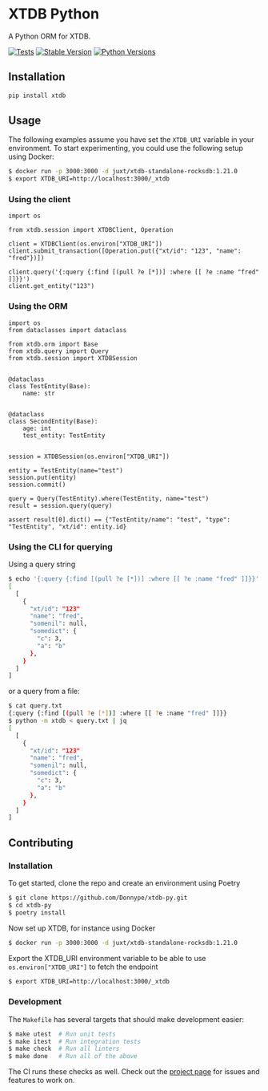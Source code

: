 # XTDB Python

A Python ORM for XTDB.


[![Tests](https://github.com/Donnype/xtdb-py/actions/workflows/tests.yml/badge.svg)](https://github.com/Donnype/xtdb-py/actions/workflows/tests.yml)
[![Stable Version](https://img.shields.io/pypi/v/xtdb?label=stable)](https://pypi.org/project/xtdb/#history)
[![Python Versions](https://img.shields.io/pypi/pyversions/xtdb)](https://pypi.org/project/xtdb/)


## Installation

```bash
pip install xtdb
```

## Usage

The following examples assume you have set the `XTDB_URI` variable in your environment.
To start experimenting, you could use the following setup using Docker:
```bash
$ docker run -p 3000:3000 -d juxt/xtdb-standalone-rocksdb:1.21.0
$ export XTDB_URI=http://localhost:3000/_xtdb
```

### Using the client

```python3
import os

from xtdb.session import XTDBClient, Operation

client = XTDBClient(os.environ["XTDB_URI"])
client.submit_transaction([Operation.put({"xt/id": "123", "name": "fred"})])

client.query('{:query {:find [(pull ?e [*])] :where [[ ?e :name "fred" ]]}}')
client.get_entity("123")
```


### Using the ORM

```python3
import os
from dataclasses import dataclass

from xtdb.orm import Base
from xtdb.query import Query
from xtdb.session import XTDBSession


@dataclass
class TestEntity(Base):
    name: str


@dataclass
class SecondEntity(Base):
    age: int
    test_entity: TestEntity


session = XTDBSession(os.environ["XTDB_URI"])

entity = TestEntity(name="test")
session.put(entity)
session.commit()

query = Query(TestEntity).where(TestEntity, name="test")
result = session.query(query)

assert result[0].dict() == {"TestEntity/name": "test", "type": "TestEntity", "xt/id": entity.id}
```


### Using the CLI for querying

Using a query string
```bash
$ echo '{:query {:find [(pull ?e [*])] :where [[ ?e :name "fred" ]]}}' | python -m xtdb | jq
[
  [
    {
      "xt/id": "123"
      "name": "fred",
      "somenil": null,
      "somedict": {
        "c": 3,
        "a": "b"
      },
    }
  ]
]
```

or a query from a file:

```bash
$ cat query.txt
{:query {:find [(pull ?e [*])] :where [[ ?e :name "fred" ]]}}
$ python -m xtdb < query.txt | jq
[
  [
    {
      "xt/id": "123"
      "name": "fred",
      "somenil": null,
      "somedict": {
        "c": 3,
        "a": "b"
      },
    }
  ]
]
```

## Contributing


### Installation

To get started, clone the repo and create an environment using Poetry
```bash
$ git clone https://github.com/Donnype/xtdb-py.git
$ cd xtdb-py
$ poetry install
```

Now set up XTDB, for instance using Docker
```bash
$ docker run -p 3000:3000 -d juxt/xtdb-standalone-rocksdb:1.21.0
```

Export the XTDB_URI environment variable to be able to use `os.environ["XTDB_URI"]` to fetch the endpoint
```bash
$ export XTDB_URI=http://localhost:3000/_xtdb
```

### Development

The `Makefile` has several targets that should make development easier:
```bash
$ make utest  # Run unit tests
$ make itest  # Run integration tests
$ make check  # Run all linters
$ make done   # Run all of the above
```

The CI runs these checks as well.
Check out the [project page](https://github.com/users/Donnype/projects/1) for issues and features to work on.
